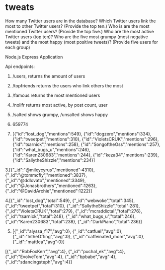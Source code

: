 # tweats

How many Twitter users are in the database?
Which Twitter users link the most to other Twitter users? (Provide the top ten.)
Who is are the most mentioned Twitter users? (Provide the top five.)
Who are the most active Twitter users (top ten)?
Who are the five most grumpy (most negative tweets) and the most happy (most positive tweets)? (Provide five users for each group)


Node.js Express Application


Api endpoints:

1. /users, returns the amount of users
2. /topfriends returns the users who link others the most
3. /famous returns the most mentioned users
4. /nolifr returns most active, by post count, user
5. /salted shows grumpy, /unsalted shows happy

1. 659774
2. [{"id":"lost_dog","mentions":549},
 {"id":"dogzero","mentions":334},
 {"id":"tweetpet","mentions":310},
 {"id":"VioletsCRUK","mentions":296},
 {"id":"tsarnick","mentions":258},
 {"id":"SongoftheOss","mentions":257},
 {"id":"what_bugs_u","mentions":246},
 {"id":"Karen230683","mentions":244},
 {"id":"keza34","mentions":239},
 {"id":"SallytheShizzle","mentions":234}]
 
 3.[{"_id":"@mileycyrus","mentioned":4310},
 {"_id":"@tommcfly","mentioned":3837},
 {"_id":"@ddlovato","mentioned":3349},
 {"_id":"@Jonasbrothers","mentioned":1263},
 {"_id":"@DavidArchie","mentioned":1222}]
 
 4.[{"_id":"lost_dog","total":549},
 {"_id":"webwoke","total":345},
 {"_id":"tweetpet","total":310},
 {"_id":"SallytheShizzle","total":281},
 {"_id":"VioletsCRUK","total":279},
 {"_id":"mcraddictal","total":276},
 {"_id":"tsarnick","total":248},
 {"_id":"what_bugs_u","total":246},
 {"_id":"Karen230683","total":238},
 {"_id":"DarkPiano","total":236}]
 
 5. [{"_id":"alyssa_f17","avg":0},
 {"_id":"catfuel","avg":0},
 {"_id":"IntheOffing","avg":0},
 {"_id":"caffeinated_mom","avg":0},
 {"_id":"mattfca","avg":0}]
 
 [{"_id":"RobFoxKerr","avg":4},
{"_id":"puchal_ek","avg":4},
{"_id":"EvolveTom","avg":4},
{"_id":"bpbabe","avg":4},
{"_id":"sdancingsteph","avg":4}]
